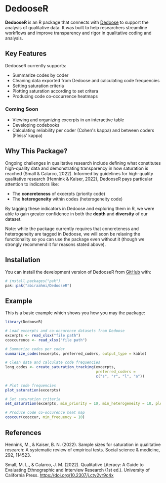
# DedooseR 

<!-- badges: start -->
<!-- badges: end -->

**DedooseR** is an R package that connects with 
[Dedoose](https://www.dedoose.com/) to support the analysis of qualitative data.
It was built to help researchers streamline workflows and improve transparency 
and rigor in qualitative coding and analysis.

## Key Features

DedooseR currently supports:

- Summarize codes by coder
- Cleaning data exported from Dedoose and calculating code frequencies  
- Setting saturation criteria  
- Plotting saturation according to set critera
- Producing code co-occurrence heatmaps  

### Coming Soon

- Viewing and organizing excerpts in an interactive table
- Developing codebooks  
- Calculating reliability per coder (Cohen's kappa) and between coders 
(Fleiss' kappa)

## Why This Package?

Ongoing challenges in qualitative research include defining what constitutes 
high-quality data and demonstrating transparency in how saturation is 
reached (Small & Calarco, 2022). Informed by guidelines for high-quality 
qualitative research (Hennink & Kaiser, 2022), DedooseR pays particular 
attention to indicators like:

- The **concreteness** of excerpts (priority code)
- The **heterogeneity** within codes  (heterogeneity code)

By tagging these indicators in Dedoose and exploring them in R, 
we were able to gain greater confidence in both the **depth** and **diversity** 
of our dataset.

Note: while the package currently requires that concreteness and heterogeneity
are tagged in Dedoose, we will soon be relaxing the functionality so you can
use the package even without it (though we strongly recommend it for reasons 
stated above).

## Installation

You can install the development version of DedooseR from 
[GitHub](https://github.com/) with:

``` r
# install.packages("pak")
pak::pak("abiraahmi/DedooseR")
```

## Example

This is a basic example which shows you how you may the package:

``` r
library(DedooseR)

# Load excerpts and co-occurence datasets from Dedoose
excerpts <- read_xlsx("file path")
cooccurence <- read_xlsx("file path")

# Summarize codes per coder
summarize_codes(excerpts, preferred_coders, output_type = kable)

# Clean data and calculate code frequencies
long_codes <- create_saturation_tracking(excerpts,
                                         preferred_coders = 
                                         c("s", "r", "l", "a"))
                                         
# Plot code frequencies
plot_saturation(excerpts)

# Set saturation criteria
set_saturation(excerpts, min_priority = 10, min_heterogeneity = 10, plot = FALSE)

# Produce code co-occurence heat map
cooccur(cooccur, min_frequency = 10)

```

## References
Hennink, M., & Kaiser, B. N. (2022). Sample sizes for saturation in qualitative 
research: A
systematic review of empirical tests. Social science & medicine, 292, 114523.

Small, M. L., & Calarco, J. M. (2022). Qualitative Literacy: A Guide to 
Evaluating
Ethnographic and Interview Research (1st ed.). University of California Press. 
https://doi.org/10.2307/j.ctv2vr9c4x 



